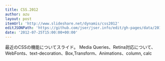 ```yaml
---
title: CSS.2012
author: azu
layout: post
itemUrl: 'http://www.slideshare.net/dynamis/css2012'
editJSONPath: 'https://github.com/jser/jser.info/edit/gh-pages/data/2012/07/index.json'
date: '2012-07-25T15:00:00+00:00'
---
```

最近のCSSの機能についてスライド。
Media Queries、Retina対応について、WebFonts、text-decoration、Box,Transform、Animations、column,
calc
